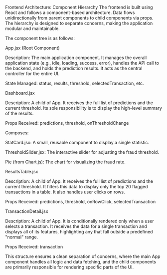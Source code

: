 Frontend Architecture: Component Hierarchy
The frontend is built using React and follows a component-based architecture. Data flows unidirectionally from parent components to child components via props. The hierarchy is designed to separate concerns, making the application modular and maintainable.

The component tree is as follows:

App.jsx (Root Component)

Description: The main application component. It manages the overall application state (e.g., idle, loading, success, error), handles the API call to the backend, and holds the prediction results. It acts as the central controller for the entire UI.

State Managed: status, results, threshold, selectedTransaction, etc.

Dashboard.jsx

Description: A child of App. It receives the full list of predictions and the current threshold. Its sole responsibility is to display the high-level summary of the results.

Props Received: predictions, threshold, onThresholdChange

Composes:

StatCard.jsx: A small, reusable component to display a single statistic.

ThresholdSlider.jsx: The interactive slider for adjusting the fraud threshold.

Pie (from Chart.js): The chart for visualizing the fraud rate.

ResultsTable.jsx

Description: A child of App. It receives the full list of predictions and the current threshold. It filters this data to display only the top 20 flagged transactions in a table. It also handles user clicks on rows.

Props Received: predictions, threshold, onRowClick, selectedTransaction

TransactionDetail.jsx

Description: A child of App. It is conditionally rendered only when a user selects a transaction. It receives the data for a single transaction and displays all of its features, highlighting any that fall outside a predefined "normal" range.

Props Received: transaction

This structure ensures a clean separation of concerns, where the main App component handles all logic and data fetching, and the child components are primarily responsible for rendering specific parts of the UI.

